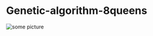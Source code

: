 # Genetic-algorithm-8queens
![some picture](https://github.com/NelsonRomaine/Genetic-algorithm-8queens/blob/master/readme/example1.png)
